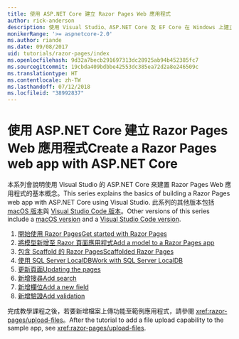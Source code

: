 ```yaml
---
title: 使用 ASP.NET Core 建立 Razor Pages Web 應用程式
author: rick-anderson
description: 使用 Visual Studio、ASP.NET Core 及 EF Core 在 Windows 上建立 Razor Pages Web 應用程式。
monikerRange: '>= aspnetcore-2.0'
ms.author: riande
ms.date: 09/08/2017
uid: tutorials/razor-pages/index
ms.openlocfilehash: 9d32a7becb291697313dc28925ab94b452385fc7
ms.sourcegitcommit: 19cbda409bdbbe42553dc385ea72d2a8e246509c
ms.translationtype: HT
ms.contentlocale: zh-TW
ms.lasthandoff: 07/12/2018
ms.locfileid: "38992837"
---
```

# <a name="create-a-razor-pages-web-app-with-aspnet-core"></a><span data-ttu-id="7373d-103">使用 ASP.NET Core 建立 Razor Pages Web 應用程式</span><span class="sxs-lookup"><span data-stu-id="7373d-103">Create a Razor Pages web app with ASP.NET Core</span></span>

<span data-ttu-id="7373d-104">本系列會說明使用 Visual Studio 的 ASP.NET Core 來建置 Razor Pages Web 應用程式的基本概念。</span><span class="sxs-lookup"><span data-stu-id="7373d-104">This series explains the basics of building a Razor Pages web app with ASP.NET Core using Visual Studio.</span></span> <span data-ttu-id="7373d-105">此系列的其他版本包括 [macOS 版本](xref:tutorials/razor-pages-mac/index)與 [Visual Studio Code 版本](xref:tutorials/razor-pages-vsc/index)。</span><span class="sxs-lookup"><span data-stu-id="7373d-105">Other versions of this series include a [macOS version](xref:tutorials/razor-pages-mac/index) and a [Visual Studio Code version](xref:tutorials/razor-pages-vsc/index).</span></span>

1. [<span data-ttu-id="7373d-106">開始使用 Razor Pages</span><span class="sxs-lookup"><span data-stu-id="7373d-106">Get started with Razor Pages</span></span>](xref:tutorials/razor-pages/razor-pages-start)
1. [<span data-ttu-id="7373d-107">將模型新增至 Razor 頁面應用程式</span><span class="sxs-lookup"><span data-stu-id="7373d-107">Add a model to a Razor Pages app</span></span>](xref:tutorials/razor-pages/model)
1. [<span data-ttu-id="7373d-108">包含 Scaffold 的 Razor Pages</span><span class="sxs-lookup"><span data-stu-id="7373d-108">Scaffolded Razor Pages</span></span>](xref:tutorials/razor-pages/page)
1. [<span data-ttu-id="7373d-109">使用 SQL Server LocalDB</span><span class="sxs-lookup"><span data-stu-id="7373d-109">Work with SQL Server LocalDB</span></span>](xref:tutorials/razor-pages/sql)
1. [<span data-ttu-id="7373d-110">更新頁面</span><span class="sxs-lookup"><span data-stu-id="7373d-110">Updating the pages</span></span>](xref:tutorials/razor-pages/da1)
1. [<span data-ttu-id="7373d-111">新增搜尋</span><span class="sxs-lookup"><span data-stu-id="7373d-111">Add search</span></span>](xref:tutorials/razor-pages/search)
1. [<span data-ttu-id="7373d-112">新增欄位</span><span class="sxs-lookup"><span data-stu-id="7373d-112">Add a new field</span></span>](xref:tutorials/razor-pages/new-field)
1. [<span data-ttu-id="7373d-113">新增驗證</span><span class="sxs-lookup"><span data-stu-id="7373d-113">Add validation</span></span>](xref:tutorials/razor-pages/validation)

<span data-ttu-id="7373d-114">完成教學課程之後，若要新增檔案上傳功能至範例應用程式，請參閱 <xref:razor-pages/upload-files>。</span><span class="sxs-lookup"><span data-stu-id="7373d-114">After the tutorial to add a file upload capability to the sample app, see <xref:razor-pages/upload-files>.</span></span>
